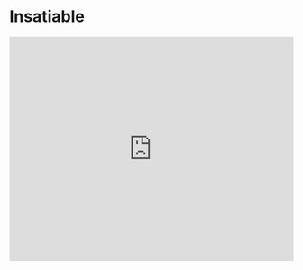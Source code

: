 # Insatiable
<iframe src="https://www.linkedin.com/embed/feed/update/urn:li:ugcPost:7071502582900211712?collapsed=1" height="399" width="504" frameborder="0" allowfullscreen="" title="Embedded post"></iframe>
